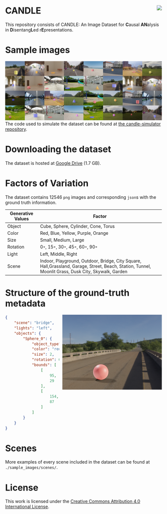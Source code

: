 # CANDLE <img align="right" src="https://img.shields.io/badge/License-CC%20BY--SA%204.0-lightgrey.svg">
This repository consists of CANDLE: An Image Dataset for **C**ausal **AN**alysis in **D**isentang**L**ed r**E**presentations.

# Sample images
![CANDLE grid](./sample_images/grid.png)
The code used to simulate the dataset can be found at [the candle-simulator repository](https://github.com/causal-disentanglement/candle-simulator).

# Downloading the dataset
The dataset is hosted at [Google Drive](https://drive.google.com/drive/folders/11w267LWI8tbWhf1SR8kd-l6fP9WbJwNL) (1.7 GB).

# Factors of Variation
The dataset contains 12546 `png` images and corresponding `json`s with the ground truth information.

| Generative Values | Factor |
| --- | --- |
| Object | Cube, Sphere, Cylinder, Cone, Torus |
| Color | Red, Blue, Yellow, Purple, Orange |
| Size | Small, Medium, Large |
| Rotation | 0◦, 15◦, 30◦, 45◦, 60◦, 90◦ |
Light | Left, Middle, Right |
| Scene | Indoor, Playground, Outdoor, Bridge, City Square, Hall,Grassland, Garage, Street, Beach, Station, Tunnel, Moonlit Grass, Dusk City, Skywalk, Garden |

# Structure of the ground-truth metadata
<img align="right" style="margin-left: 10px" src="./sample_images/4150.png">

```json
{   
    "scene": "bridge",
    "lights": "left",
    "objects": {
        "Sphere_0": {
            "object_type": "sphere",
            "color": "red",
            "size": 2,
            "rotation": 60,
            "bounds": [
                [
                    95,
                    29
                ],
                [
                    154,
                    87
                ]
            ]
        }
    }
}
```
# Scenes
More examples of every scene included in the dataset can be found at `./sample_images/scenes/`.

# License
This work is licensed under the [Creative Commons Attribution 4.0 International License](https://creativecommons.org/licenses/by/4.0/).
